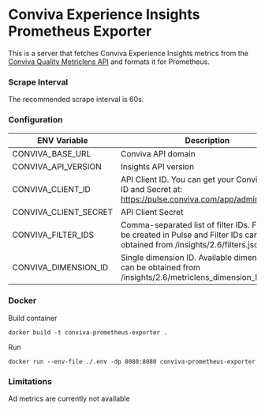 # Conviva Experience Insights Prometheus Exporter

This is a server that fetches Conviva Experience Insights metrics from the [Conviva Quality Metriclens API](https://developer.conviva.com/docs/eiapi/) and formats it for Prometheus.

### Scrape Interval
The recommended scrape interval is 60s.

### Configuration

ENV Variable | Description | Example
----- | ----- | -----
CONVIVA_BASE_URL | Conviva API domain | https://api.conviva.com
CONVIVA_API_VERSION | Insights API version | 2.6
CONVIVA_CLIENT_ID | API Client ID. You can get your Conviva Client ID and Secret at: https://pulse.conviva.com/app/admin/apps/list
CONVIVA_CLIENT_SECRET | API Client Secret
CONVIVA_FILTER_IDS | Comma-separated list of filter IDs. Filters can be created in Pulse and Filter IDs can be obtained from /insights/2.6/filters.json | 1234,5678
CONVIVA_DIMENSION_ID | Single dimension ID. Available dimension IDs can be obtained from /insights/2.6/metriclens_dimension_list.json | 12345

### Docker
Build container
```
docker build -t conviva-prometheus-exporter .
```

Run
```
docker run --env-file ./.env -dp 8080:8080 conviva-prometheus-exporter
```

### Limitations
Ad metrics are currently not available
